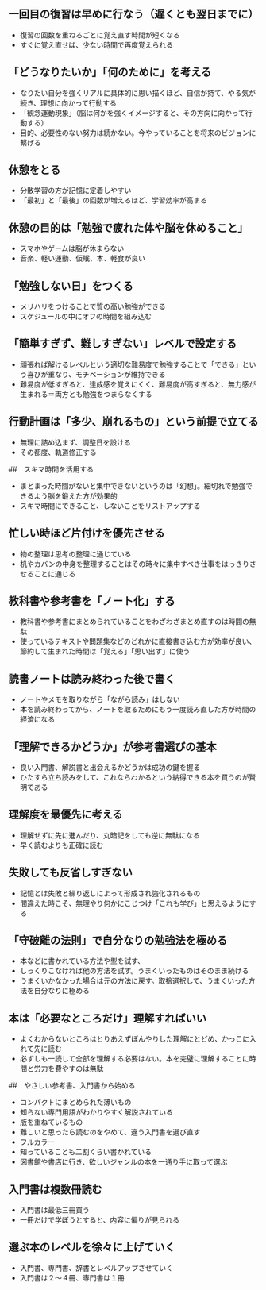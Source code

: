 ## 一回目の復習は早めに行なう（遅くとも翌日までに）
- 復習の回数を重ねるごとに覚え直す時間が短くなる
- すぐに覚え直せば、少ない時間で再度覚えられる

## 「どうなりたいか」「何のために」を考える
- なりたい自分を強くリアルに具体的に思い描くほど、自信が持て、やる気が続き、理想に向かって行動する
- 「観念運動現象」（脳は何かを強くイメージすると、その方向に向かって行動する）
- 目的、必要性のない努力は続かない。今やっていることを将来のビジョンに繋げる

## 休憩をとる
- 分散学習の方が記憶に定着しやすい
- 「最初」と「最後」の回数が増えるほど、学習効率が高まる

## 休憩の目的は「勉強で疲れた体や脳を休めること」
- スマホやゲームは脳が休まらない
- 音楽、軽い運動、仮眠、本、軽食が良い

## 「勉強しない日」をつくる
- メリハリをつけることで質の高い勉強ができる
- スケジュールの中にオフの時間を組み込む

## 「簡単すぎず、難しすぎない」レベルで設定する
- 頑張れば解けるレベルという適切な難易度で勉強することで「できる」という喜びが重なり、モチベーションが維持できる
- 難易度が低すぎると、達成感を覚えにくく、難易度が高すぎると、無力感が生まれる＝両方とも勉強をつまらなくする

## 行動計画は「多少、崩れるもの」という前提で立てる
- 無理に詰め込まず、調整日を設ける
- その都度、軌道修正する

##　スキマ時間を活用する
- まとまった時間がないと集中できないというのは「幻想」。細切れで勉強できるよう脳を鍛えた方が効果的
- スキマ時間にできること、しないことをリストアップする

## 忙しい時ほど片付けを優先させる
- 物の整理は思考の整理に通じている
- 机やカバンの中身を整理することはその時々に集中すべき仕事をはっきりさせることに通じる

## 教科書や参考書を「ノート化」する
- 教科書や参考書にまとめられていることをわざわざまとめ直すのは時間の無駄
- 使っているテキストや問題集などのどれかに直接書き込む方が効率が良い、節約して生まれた時間は「覚える」「思い出す」に使う

## 読書ノートは読み終わった後で書く
- ノートやメモを取りながら「ながら読み」はしない
- 本を読み終わってから、ノートを取るためにもう一度読み直した方が時間の経済になる

## 「理解できるかどうか」が参考書選びの基本
- 良い入門書、解説書と出会えるかどうかは成功の鍵を握る
- ひたすら立ち読みをして、これならわかるという納得できる本を買うのが賢明である

## 理解度を最優先に考える
- 理解せずに先に進んだり、丸暗記をしても逆に無駄になる
- 早く読むよりも正確に読む

## 失敗しても反省しすぎない
- 記憶とは失敗と繰り返しによって形成され強化されるもの
- 間違えた時こそ、無理やり何かにこじつけ「これも学び」と思えるようにする

## 「守破離の法則」で自分なりの勉強法を極める
- 本などに書かれている方法や型を試す、
- しっくりこなければ他の方法を試す。うまくいったものはそのまま続ける
- うまくいかなかった場合は元の方法に戻す。取捨選択して、うまくいった方法を自分なりに極める

## 本は「必要なところだけ」理解すればいい
- よくわからないところはとりあえずぼんやりした理解にとどめ、かっこに入れて先に読む
- 必ずしも一読して全部を理解する必要はない。本を完璧に理解することに時間と労力を費やすのは無駄

##　やさしい参考書、入門書から始める
- コンパクトにまとめられた薄いもの
- 知らない専門用語がわかりやすく解説されている
- 版を重ねているもの
- 難しいと思ったら読むのをやめて、違う入門書を選び直す
- フルカラー
- 知っていることも二割くらい書かれている
- 図書館や書店に行き、欲しいジャンルの本を一通り手に取って選ぶ

## 入門書は複数冊読む
- 入門書は最低三冊買う
- 一冊だけで学ぼうとすると、内容に偏りが見られる

## 選ぶ本のレベルを徐々に上げていく
- 入門書、専門書、辞書とレベルアップさせていく
- 入門書は２〜４冊、専門書は１冊
